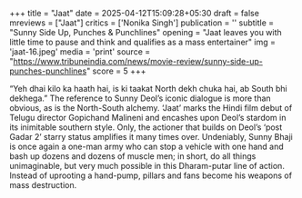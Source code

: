 +++
title = "Jaat"
date = 2025-04-12T15:09:28+05:30
draft = false
mreviews = ["Jaat"]
critics = ['Nonika Singh']
publication = ''
subtitle = "Sunny Side Up, Punches & Punchlines"
opening = "Jaat leaves you with little time to pause and think and qualifies as a mass entertainer"
img = 'jaat-16.jpeg'
media = 'print'
source = "https://www.tribuneindia.com/news/movie-review/sunny-side-up-punches-punchlines"
score = 5
+++

“Yeh dhai kilo ka haath hai, is ki taakat North dekh chuka hai, ab South bhi dekhega.” The reference to Sunny Deol’s iconic dialogue is more than obvious, as is the North-South alchemy. ‘Jaat’ marks the Hindi film debut of Telugu director Gopichand Malineni and encashes upon Deol’s stardom in its inimitable southern style. Only, the actioner that builds on Deol’s ‘post Gadar 2’ starry status amplifies it many times over. Undeniably, Sunny Bhaji is once again a one-man army who can stop a vehicle with one hand and bash up dozens and dozens of muscle men; in short, do all things unimaginable, but very much possible in this Dharam-putar line of action. Instead of uprooting a hand-pump, pillars and fans become his weapons of mass destruction.
